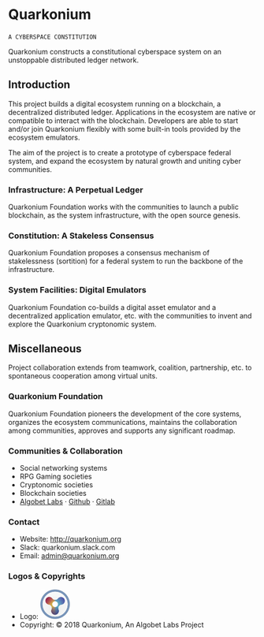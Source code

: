 # Quarkonium
`A CYBERSPACE CONSTITUTION`

Quarkonium constructs a constitutional cyberspace system on an unstoppable distributed ledger network.

## Introduction

This project builds a digital ecosystem running on a blockchain, a decentralized distributed ledger. Applications in the ecosystem are native or compatible to interact with the blockchain. Developers are able to start and/or join Quarkonium flexibly with some built-in tools provided by the ecosystem emulators.

The aim of the project is to create a prototype of cyberspace federal system, and expand the ecosystem by natural growth and uniting cyber communities.

### Infrastructure: A Perpetual Ledger
Quarkonium Foundation works with the communities to launch a public blockchain, as the system infrastructure, with the open source genesis.

### Constitution: A Stakeless Consensus
Quarkonium Foundation proposes a consensus mechanism of stakelessness (sortition) for a federal system to run the backbone of the infrastructure.

### System Facilities: Digital Emulators
Quarkonium Foundation co-builds a digital asset emulator and a decentralized application emulator, etc. with the communities to invent and explore the Quarkonium cryptonomic system.


## Miscellaneous

Project collaboration extends from teamwork, coalition, partnership, etc. to spontaneous cooperation among virtual units.

### Quarkonium Foundation
Quarkonium Foundation pioneers the development of the core systems, organizes the ecosystem communications, maintains the collaboration among communities, approves and supports any significant roadmap.

### Communities & Collaboration
- Social networking systems
- RPG Gaming societies
- Cryptonomic societies
- Blockchain societies
- [Algobet Labs](http://algobet.org/quarkonium) &middot; [Github](https://github.com/quarkonia) &middot; [Gitlab](https://gitlab.com/quarkonium)

### Contact
- Website: http://quarkonium.org
- Slack: quarkonium.slack.com
- Email: admin@quarkonium.org

### Logos & Copyrights
- Logo: <img src="../../img/logos/quarkonium.png" alt="Quarkonium" style="width:60px;"/>
- Copyright: &copy; 2018 Quarkonium, An Algobet Labs Project

